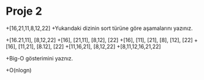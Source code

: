 # Proje 2
+[16,21,11,8,12,22]
+Yukarıdaki dizinin sort türüne göre aşamalarını yazınız.

+[16.21,11], [8,12,22]
+[16], [21,11], [8,12], [22]
+[16], [11], [21], [8], [12], [22]
+[16], [11,21], [8.12], [22]
+[11,16,21], [8,12,22]
+[8,11,12,16,21,22]

+Big-O gösterimini yaznız.

+O(nlogn)